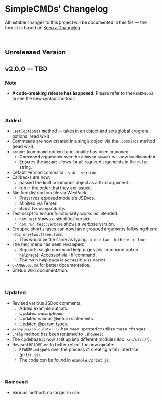 # **SimpleCMDs' Changelog**
All notable changes to this project will be documented in this file — the format is based on [Keep a Changelog](https://keepachangelog.com/en/1.0.0/).

&nbsp;

## Unreleased Version

## v2.0.0 — TBD
### Note
- **A code-breaking release has happened**. Please refer to the `README.md` to see the new syntax and tools.

&nbsp;

### Added
- `.set(options)` method — takes in an object and sets global program options (read wiki).
- Commands are now created in a single object via the `.commands` method (read wiki).
- `amount` (command option) functionality has been improved:
  - Command arguments over the allowed `amount` will now be discarded.
  - Ensures the `amount` allows for all required arguments in the `rules` string.
- Default version command: `-v` or `--version`.
- Callbacks are now:
  - passed the built commands object as a third argument.
  - run in the order that they are issued.
- Minified distribution file via WebPack.
  - Preserves exposed module's JSDocs.
  - Minified via Terser.
  - Babel for compatibility.
- Test script to ensure functionality works as intended.
  - `npm test` shows a simplified version.
  - `npm run test:verbose` shows a verbose version.
- Grouped short aliases can now have grouped arguments following them: `-abc one+two,three,four`.
  - This would be the same as typing `-a one two -b three -c four`.
- The help menu has been revamped:
  - Supports single command help pages (via command option `helpPage`). Accessed via -h 'command'.
  - The main help page is accessible as normal.
- `CHANGELOG.md` for better documentation.
- GitHub Wiki documentation.

&nbsp;

### Updated
- Revised various JSDoc comments.
  - Added example outputs.
  - Updated descriptions.
  - Updated various @return statements.
  - Updated @param types.
- `examples/calculator.js` has been updated to utilize these changes.
- `.help` method has been renamed to `.showHelp`.
- The codebase is now split up into different modules (loc: `src/util/*`).
- Revised `README.md` to better reflect the new update:
  - `README.md` goes over the process of creating a tiny interface (`print.js`).
  - The code can be found in `examples/print.js`.
  
&nbsp;

### Removed
- Various methods no longer in use.